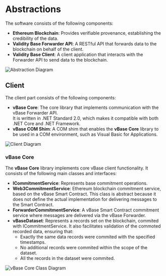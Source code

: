 # Abstractions

The software consists of the following components:  

- **Ethereum Blockchain**: Provides verifiable provenance, establishing the credibility of the data.  
- **Validity Base Forwarder API**: A RESTful API that forwards data to the blockchain on behalf of the client.  
- **Validity Base Client**: A client application that interacts with the Forwarder API to send data to the blockchain.  

![Abstraction Diagram](https://img.plantuml.biz/plantuml/png/SoWkIImgAStDuUNYvOfspibCpIk9LL0kICn9JIzAJSq32IVdv9UcA5JpSYaeHBlb5vKd5gMa5iM2kQub6Qb5gQMv45wPKs9nga9mBj141UVyl9AYnEGIe4mjo10aqtLrxP0DKh1Iy0W92G0gG183gq4o7S5MoDVLnMaLBvT3QbuAq3i0)


## Client

The client part consists of the following components:  

- **vBase Core**: The core library that implements communication with the vBase Forwarder API.  
  It is written in .NET Standard 2.0, which makes it compatible with both .NET Core and .NET Framework.  
- **vBase COM Shim**: A COM shim that enables the **vBase Core** library to be used in a COM environment, such as Visual Basic for Applications.  

![Client Diagram](https://img.plantuml.biz/plantuml/png/TPBDJiCm383lbVeErdPUXNW0D1PM3a0vLE9IxU2sNXijFrLgjY6qToVDoc0RM8eIsvz_bNdFwFXTgpYA8sDhWebGaWp3qcobiqRxzmG-1pTuwR3QOEEfxG9xWlpXAJXXb2AO4s4ThG1x433jK57ZYCmb1UBr1V9Mwa3cL-J1d--onN9FbOAtnNs0_GtJPzcq_EZmOqIIZ1XIXvfsrctWE4OV-2pz1nyQFIV56NauheK9IijiDTWrY251YCuPJOskXjla1YghEsHPAeATvFO4XHAUW_F-4ZyRUUkG_8yY-Id-Po8bIuSkz4_xplRID667qZ2vDLPqaR88wvhDxg38LrxDqb4JGHE_j3YQ-qZ_3Ru0)


### vBase Core

The **vBase Core** library implements core vBase client functionality.
It consists of the following main classes and interfaces:

- **ICommitmentService**: Represents base commitment operations.
- **Web3CommitmentService**: Ethereum blockchain commitment service, based on the vBase Smart Contract.
  This class is abstract because it does not define the actual implementation for delivering messages to the Smart Contract.
- **ForwarderCommitmentService**: A vBase Smart Contract commitment service where messages are delivered via the vBase Forwarder.
- **vBaseDataset**: Represents a records set on the blockchain, commited with ICommitmentService.
  It also facilitates validation of the commoted recorded data, ensuring that:
  - Exactly the same data records were commited with the specified timestamps.
  - No additional records were commited within the scope of the dataset.
  - All the records in the dataset were commited.

![vBase Core Class Diagram](https://img.plantuml.biz/plantuml/png/RPB1QiCm38RlWRo3I6zZBOnUToXDLxfJOHdhOOpXs4hhBRQ3hNGCzl2JanAQjWJi27-_z4ls8f3mr9ewJT94Mq9V2OcGFUVE64q6BHNeZrfY1Y90NgI9A0Dv8GbaBKA0R8Vb_3QzcqV-XAsT_n5UeR_Dhi_G3L5pczha1KoKY1zC9k_A4Q7w68J7fGYOrvfLlTtnoKeGh_tHAZPysKf7RSilb3tqjjoECnJajTsFYSyYfc9ZZt_JwQddkFRnUXnkOhY2x263EmxZpYRpBhWuCiB-Phs5DE6jJp0Kj8uGQgm8NDL90LwmyHYu-G0bcmKvp11SWrwGTZRCqWIjWYY_IjER1tYY0tfi3PIraz_o8BGzJnRw6xcFQ2oam5bW2NGpWiBmauBSsMwsiqYz7dGu3Pb_Xh6NA4NB2aqHKWv3z0KAAssnoyXKAshGfganrkvwY73bF7ErFcAy4J0OWjYpdbodk_9mtdEQB3ZaH_yF)
